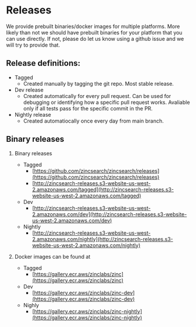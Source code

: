 # Releases

We provide prebuilt binaries/docker images for multiple platforms. More likely than not we should have prebuilt binaries for your platform that you can use directly. If not, please do let us know using a github issue and we will try to provide that.

## Release definitions:

- Tagged
    - Created manually by tagging the git repo. Most stable release.
- Dev release
    - Created automatically for every pull request. Can be used for debugging or identifying how a specific pull request works. Avaliable only if all tests pass for the specific commit in the PR.
- Nightly release
    - Created automatiocally once every day from main branch.
## Binary releases

1. Binary releases 
    - Tagged 
        - [https://github.com/zincsearch/zincsearch/releases](https://github.com/zincsearch/zincsearch/releases)
        - [http://zincsearch-releases.s3-website-us-west-2.amazonaws.com/tagged](http://zincsearch-releases.s3-website-us-west-2.amazonaws.com/tagged)
    - Dev
        - [http://zincsearch-releases.s3-website-us-west-2.amazonaws.com/dev](http://zincsearch-releases.s3-website-us-west-2.amazonaws.com/dev)
    - Nightly
        - [http://zincsearch-releases.s3-website-us-west-2.amazonaws.com/nightly](http://zincsearch-releases.s3-website-us-west-2.amazonaws.com/nightly)

1. Docker images can be found at 
    - Tagged
        - [https://gallery.ecr.aws/zinclabs/zinc](https://gallery.ecr.aws/zinclabs/zinc)
    - Dev 
        - [https://gallery.ecr.aws/zinclabs/zinc-dev](https://gallery.ecr.aws/zinclabs/zinc-dev)
    - Nighly 
        - [https://gallery.ecr.aws/zinclabs/zinc-nightly](https://gallery.ecr.aws/zinclabs/zinc-nightly)








